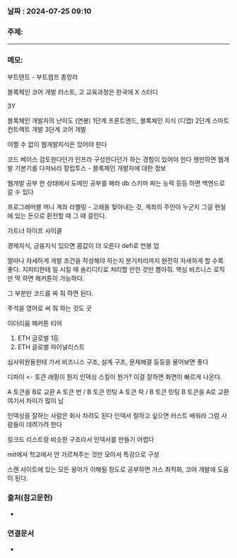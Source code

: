 
### 날짜 : 2024-07-25 09:10

### 주제: 

---
### 메모: 
부트텐트 - 부트캠프 총망라

블록체인 코어 개발
러스트, 고
교육과정은 한국에 X
스터디

3Y

블록체인 개발자의 난이도 (연봉)
1단계
프론트엔드, 블록체인 지식 (디앱)
2단계 
스마트 컨트랙트 개발
3단계
코어 개발

어쩔 수 없이 웹개발지식은 있어야 한다

코드 베이스 검토한다던가 인프라 구성한다던가 하는 경험이 있어야 한다
웬만하면 웹개발 기본기를 다져놔라
칼립투스 - 블록체인 개발자에 대한 정보

웹개발 공부 한 상태에서 도메인 공부를 해라
db 스키마 짜는 능력 등등 하면 백엔드로 갈 수 있다

프로그래머블 머니
계좌 라벨링 - 고래들 찾아내는 것, 계좌의 주인이 누군지
그걸 현실에 있는 돈으로 환전할 때 그 때 걸린다.

가트너 하이프 사이클

경제지식, 금융지식 있으면 몸값이 더 오른다
defi로 연봉 업

얼마나 자세하게 개발 조건을 작성해야 하는지
분기처리까지 완전히 자세하게 할 수록 좋다.
지피티한테 일 시킬 때 솔리디티로 처리할 만한 것만 뽑아줘.
핵심 비즈니스 로직만 딱 하면 해커톤이 가능하다.

그 부분만 코드를 짜 줘 하면 된다.

주석을 영어로 써 줘
하는 것도 굿

이더리움 해커톤 티어
1. ETH 글로벌 1등
2. ETH 글로벌 파이널리스트

심사위원들한테 가서 비즈니스 구조, 설계 구조, 문제해결 등등을 물어보면 좋다

디파이 <- 토큰 래핑이 뭔지
인덱싱 스킬이 뭔가? 이걸 잘하면 화면이 빠르게 나온다. 

A 토큰을 B로 교환
	A 토큰 번 / B 토큰 민팅
	A 토큰 락 / B 토큰 민팅
B 토큰을 A로 교환
여기서 차이가 많이 남

인덱싱을 잘하는 사람은 회사 차려도 된다
인덱서 잘하고 싶으면 러스트 배워라 그럼 사람들이 데려가려 한다

링크드 리스트랑 비슷한 구조라서 인덱서를 만들기 어렵다

mit에서 학교에서 안 가르쳐주는 것만 모아서 특강으로 구성

스캔 사이트에 있는 모든 용어가 이해될 정도로 공부하면 가스 최적화, 코어 개발에 도움이 된다.


### 출처(참고문헌)
-

### 연결문서
-